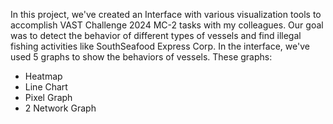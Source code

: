 In this project, we've created an Interface with various visualization tools to accomplish VAST Challenge 2024 MC-2 tasks with my colleagues. Our goal was to detect the behavior of different types of vessels and find illegal fishing activities like SouthSeafood Express Corp. In the interface, we've used 5 graphs to show the behaviors of vessels. 
These graphs:
- Heatmap
- Line Chart
- Pixel Graph
- 2 Network Graph
